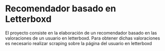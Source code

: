 # Recomendador basado en Letterboxd

El proyecto consiste en la elaboración de un recomendador basado en las valoraciones de un usuario en letterboxd. Para obtener dichas valoraciones es necesario realizar scraping sobre la página del usuario en letterboxd

